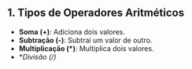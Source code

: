 ## 1. Tipos de Operadores Aritméticos
- **Soma (+)**: Adiciona dois valores.
- **Subtração (-)**: Subtrai um valor de outro.
- **Multiplicação (*)**: Multiplica dois valores.
- **Divisão (/)*